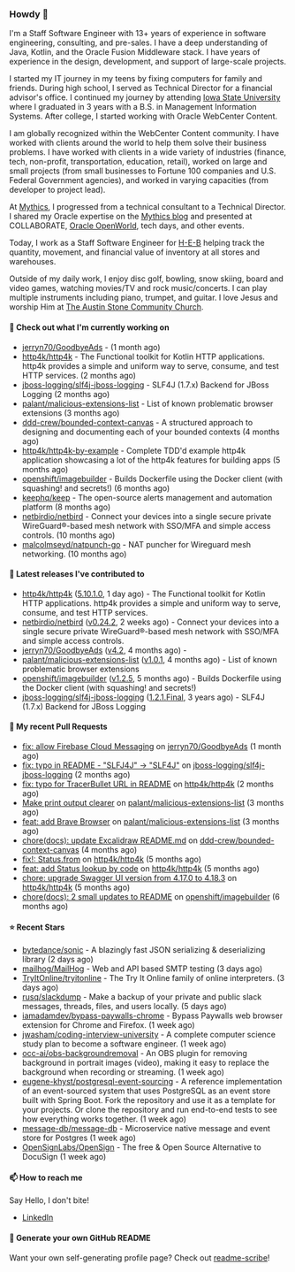 ### Howdy 👋

I'm a Staff Software Engineer with 13+ years of experience in software engineering, consulting, and pre-sales. I have a deep understanding of Java, Kotlin, and the Oracle Fusion Middleware stack. I have years of experience in the design, development, and support of large-scale projects.

I started my IT journey in my teens by fixing computers for family and friends. During high school, I served as Technical Director for a financial advisor's office. I continued my journey by attending [Iowa State University](iastate.edu) where I graduated in 3 years with a B.S. in Management Information Systems. After college, I started working with Oracle WebCenter Content.

I am globally recognized within the WebCenter Content community. I have worked with clients around the world to help them solve their business problems. I have worked with clients in a wide variety of industries (finance, tech, non-profit, transportation, education, retail), worked on large and small projects (from small businesses to Fortune 100 companies and U.S. Federal Government agencies), and worked in varying capacities (from developer to project lead).

At [Mythics](https://www.mythics.com/), I progressed from a technical consultant to a Technical Director. I shared my Oracle expertise on the [Mythics blog](https://mythics.com/blog/) and presented at COLLABORATE, [Oracle OpenWorld](https://www.oracle.com/cloudworld/), tech days, and other events.

Today, I work as a Staff Software Engineer for [H-E-B](https://digital.heb.com/) helping track the quantity, movement, and financial value of inventory at all stores and warehouses.

Outside of my daily work, I enjoy disc golf, bowling, snow skiing, board and video games, watching movies/TV and rock music/concerts. I can play multiple instruments including piano, trumpet, and guitar. I love Jesus and worship Him at [The Austin Stone Community Church](https://austinstone.org/).

#### 👷 Check out what I'm currently working on

- [jerryn70/GoodbyeAds](https://github.com/jerryn70/GoodbyeAds) -  (1 month ago)
- [http4k/http4k](https://github.com/http4k/http4k) - The Functional toolkit for Kotlin HTTP applications. http4k provides a simple and uniform way to serve, consume, and test HTTP services. (2 months ago)
- [jboss-logging/slf4j-jboss-logging](https://github.com/jboss-logging/slf4j-jboss-logging) - SLF4J (1.7.x) Backend for JBoss Logging (2 months ago)
- [palant/malicious-extensions-list](https://github.com/palant/malicious-extensions-list) - List of known problematic browser extensions (3 months ago)
- [ddd-crew/bounded-context-canvas](https://github.com/ddd-crew/bounded-context-canvas) - A structured approach to designing and documenting each of your bounded contexts (4 months ago)
- [http4k/http4k-by-example](https://github.com/http4k/http4k-by-example) - Complete TDD&#39;d example http4k application showcasing a lot of the http4k features for building apps (5 months ago)
- [openshift/imagebuilder](https://github.com/openshift/imagebuilder) - Builds Dockerfile using the Docker client (with squashing! and secrets!) (6 months ago)
- [keephq/keep](https://github.com/keephq/keep) - The open-source alerts management and automation platform (8 months ago)
- [netbirdio/netbird](https://github.com/netbirdio/netbird) - Connect your devices into a single secure private WireGuard®-based mesh network with SSO/MFA and simple access controls. (10 months ago)
- [malcolmseyd/natpunch-go](https://github.com/malcolmseyd/natpunch-go) - NAT puncher for Wireguard mesh networking. (10 months ago)

#### 🔭 Latest releases I've contributed to

- [http4k/http4k](https://github.com/http4k/http4k) ([5.10.1.0](https://github.com/http4k/http4k/releases/tag/5.10.1.0), 1 day ago) - The Functional toolkit for Kotlin HTTP applications. http4k provides a simple and uniform way to serve, consume, and test HTTP services.
- [netbirdio/netbird](https://github.com/netbirdio/netbird) ([v0.24.2](https://github.com/netbirdio/netbird/releases/tag/v0.24.2), 2 weeks ago) - Connect your devices into a single secure private WireGuard®-based mesh network with SSO/MFA and simple access controls.
- [jerryn70/GoodbyeAds](https://github.com/jerryn70/GoodbyeAds) ([v4.2](https://github.com/jerryn70/GoodbyeAds/releases/tag/v4.2), 4 months ago) - 
- [palant/malicious-extensions-list](https://github.com/palant/malicious-extensions-list) ([v1.0.1](https://github.com/palant/malicious-extensions-list/releases/tag/v1.0.1), 4 months ago) - List of known problematic browser extensions
- [openshift/imagebuilder](https://github.com/openshift/imagebuilder) ([v1.2.5](https://github.com/openshift/imagebuilder/releases/tag/v1.2.5), 5 months ago) - Builds Dockerfile using the Docker client (with squashing! and secrets!)
- [jboss-logging/slf4j-jboss-logging](https://github.com/jboss-logging/slf4j-jboss-logging) ([1.2.1.Final](https://github.com/jboss-logging/slf4j-jboss-logging/releases/tag/1.2.1.Final), 3 years ago) - SLF4J (1.7.x) Backend for JBoss Logging

#### 🔨 My recent Pull Requests

- [fix: allow Firebase Cloud Messaging](https://github.com/jerryn70/GoodbyeAds/pull/444) on [jerryn70/GoodbyeAds](https://github.com/jerryn70/GoodbyeAds) (1 month ago)
- [fix: typo in README - &#34;SLFJ4J&#34; -&gt; &#34;SLF4J&#34;](https://github.com/jboss-logging/slf4j-jboss-logging/pull/38) on [jboss-logging/slf4j-jboss-logging](https://github.com/jboss-logging/slf4j-jboss-logging) (2 months ago)
- [fix: typo for TracerBullet URL in README](https://github.com/http4k/http4k/pull/966) on [http4k/http4k](https://github.com/http4k/http4k) (2 months ago)
- [Make print output clearer](https://github.com/palant/malicious-extensions-list/pull/2) on [palant/malicious-extensions-list](https://github.com/palant/malicious-extensions-list) (3 months ago)
- [feat: add Brave Browser](https://github.com/palant/malicious-extensions-list/pull/1) on [palant/malicious-extensions-list](https://github.com/palant/malicious-extensions-list) (3 months ago)
- [chore(docs): update Excalidraw README.md](https://github.com/ddd-crew/bounded-context-canvas/pull/47) on [ddd-crew/bounded-context-canvas](https://github.com/ddd-crew/bounded-context-canvas) (4 months ago)
- [fix!: Status.from](https://github.com/http4k/http4k/pull/920) on [http4k/http4k](https://github.com/http4k/http4k) (5 months ago)
- [feat: add Status lookup by code](https://github.com/http4k/http4k/pull/918) on [http4k/http4k](https://github.com/http4k/http4k) (5 months ago)
- [chore: upgrade Swagger UI version from 4.17.0 to 4.18.3](https://github.com/http4k/http4k/pull/903) on [http4k/http4k](https://github.com/http4k/http4k) (5 months ago)
- [chore(docs): 2 small updates to README](https://github.com/openshift/imagebuilder/pull/253) on [openshift/imagebuilder](https://github.com/openshift/imagebuilder) (6 months ago)

#### ⭐ Recent Stars

- [bytedance/sonic](https://github.com/bytedance/sonic) - A blazingly fast JSON serializing &amp; deserializing library (2 days ago)
- [mailhog/MailHog](https://github.com/mailhog/MailHog) - Web and API based SMTP testing (3 days ago)
- [TryItOnline/tryitonline](https://github.com/TryItOnline/tryitonline) - The Try It Online family of online interpreters. (3 days ago)
- [rusq/slackdump](https://github.com/rusq/slackdump) - Make a backup of your private and public slack messages, threads, files, and users locally. (5 days ago)
- [iamadamdev/bypass-paywalls-chrome](https://github.com/iamadamdev/bypass-paywalls-chrome) - Bypass Paywalls web browser extension for Chrome and Firefox. (1 week ago)
- [jwasham/coding-interview-university](https://github.com/jwasham/coding-interview-university) - A complete computer science study plan to become a software engineer. (1 week ago)
- [occ-ai/obs-backgroundremoval](https://github.com/occ-ai/obs-backgroundremoval) - An OBS plugin for removing background in portrait images (video), making it easy to replace the background when recording or streaming. (1 week ago)
- [eugene-khyst/postgresql-event-sourcing](https://github.com/eugene-khyst/postgresql-event-sourcing) - A reference implementation of an event-sourced system that uses PostgreSQL as an event store built with Spring Boot. Fork the repository and use it as a template for your projects. Or clone the repository and run end-to-end tests to see how everything works together. (1 week ago)
- [message-db/message-db](https://github.com/message-db/message-db) - Microservice native message and event store for Postgres (1 week ago)
- [OpenSignLabs/OpenSign](https://github.com/OpenSignLabs/OpenSign) - The free &amp; Open Source Alternative to DocuSign (1 week ago)

#### 📫 How to reach me

Say Hello, I don't bite!

- [LinkedIn](https://www.linkedin.com/in/jonathanhult)

#### 📖 Generate your own GitHub README

Want your own self-generating profile page? Check out [readme-scribe](https://github.com/muesli/readme-scribe)!
